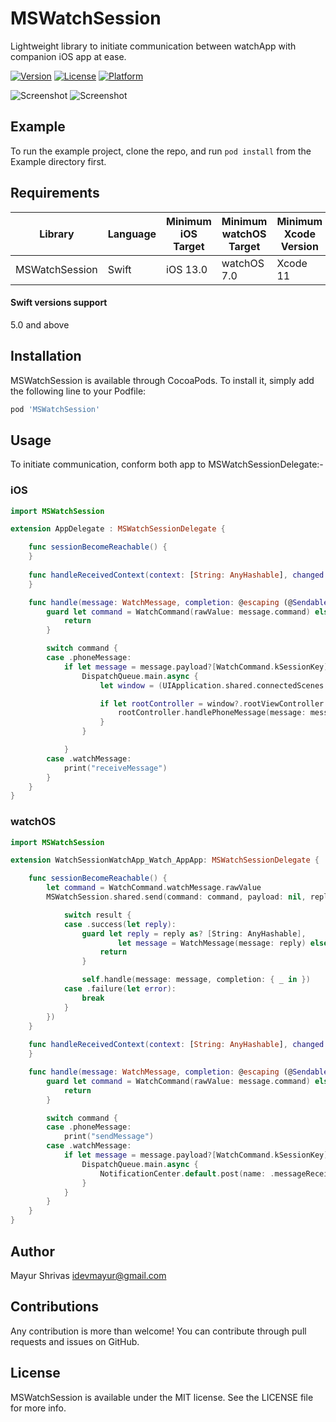 # MSWatchSession
Lightweight library to initiate communication between watchApp with companion iOS app at ease.

[![Version](https://img.shields.io/cocoapods/v/MSWatchSession.svg?style=flat)](https://cocoapods.org/pods/MSWatchSession)
[![License](https://img.shields.io/cocoapods/l/MSWatchSession.svg?style=flat)](https://cocoapods.org/pods/MSWatchSession)
[![Platform](https://img.shields.io/cocoapods/p/MSWatchSession.svg?style=flat)](https://cocoapods.org/pods/MSWatchSession)

![Screenshot](https://raw.githubusercontent.com/mayur43s/MSWatchSession/main/Screenshot/MSWatchSessionPhoneScreenshot.png)
![Screenshot](https://raw.githubusercontent.com/mayur43s/MSWatchSession/main/Screenshot/MSWatchSessionWatchScreenshot.png)

## Example

To run the example project, clone the repo, and run `pod install` from the Example directory first.

## Requirements

| Library                | Language | Minimum iOS Target | Minimum watchOS Target | Minimum Xcode Version |
|------------------------|----------|--------------------|------------------------|-----------------------|
| MSWatchSession         | Swift    | iOS 13.0           | watchOS 7.0            | Xcode 11              |

#### Swift versions support
5.0 and above

## Installation

MSWatchSession is available through CocoaPods. To install it, simply add the following line to your Podfile:

```ruby
pod 'MSWatchSession'
```

## Usage

To initiate communication, conform both app to MSWatchSessionDelegate:-

### iOS
```swift
import MSWatchSession

extension AppDelegate : MSWatchSessionDelegate {

    func sessionBecomeReachable() {
    }
    
    func handleReceivedContext(context: [String: AnyHashable], changed: Bool) {
    }

    func handle(message: WatchMessage, completion: @escaping (@Sendable(_ response: [String: AnyHashable]) -> Void)) {
        guard let command = WatchCommand(rawValue: message.command) else {
            return
        }

        switch command {
        case .phoneMessage:
            if let message = message.payload?[WatchCommand.kSessionKey] as? String {
                DispatchQueue.main.async {
                    let window = (UIApplication.shared.connectedScenes.first as? UIWindowScene)?.windows.first

                    if let rootController = window?.rootViewController as? ViewController {
                        rootController.handlePhoneMessage(message: message)
                    }
                }

            }
        case .watchMessage:
            print("receiveMessage")
        }
    }
}

```

### watchOS
```swift
import MSWatchSession

extension WatchSessionWatchApp_Watch_AppApp: MSWatchSessionDelegate {

    func sessionBecomeReachable() {
        let command = WatchCommand.watchMessage.rawValue
        MSWatchSession.shared.send(command: command, payload: nil, replyHandler: { result in

            switch result {
            case .success(let reply):
                guard let reply = reply as? [String: AnyHashable],
                        let message = WatchMessage(message: reply) else {
                    return
                }

                self.handle(message: message, completion: { _ in })
            case .failure(let error):
                break
            }
        })
    }
    
    func handleReceivedContext(context: [String: AnyHashable], changed: Bool) {
    }

    func handle(message: WatchMessage, completion: @escaping (@Sendable(_ response: [String: AnyHashable]) -> Void)) {
        guard let command = WatchCommand(rawValue: message.command) else {
            return
        }

        switch command {
        case .phoneMessage:
            print("sendMessage")
        case .watchMessage:
            if let message = message.payload?[WatchCommand.kSessionKey] as? String {
                DispatchQueue.main.async {
                    NotificationCenter.default.post(name: .messageReceivedOnWatch, object: message)
                }
            }
        }
    }
}

```

## Author

Mayur Shrivas idevmayur@gmail.com

## Contributions

Any contribution is more than welcome! You can contribute through pull requests and issues on GitHub.

## License

MSWatchSession is available under the MIT license. See the LICENSE file for more info.
